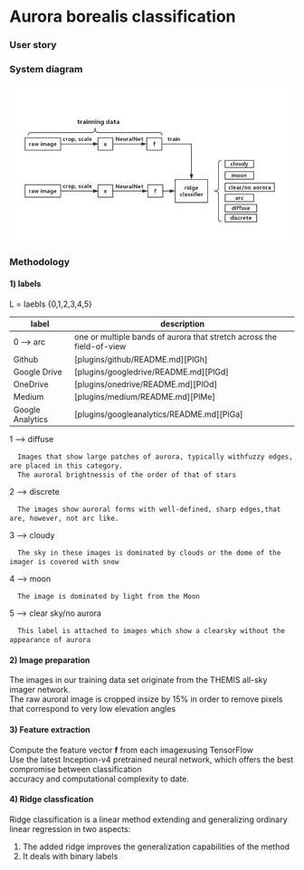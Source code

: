 # Aurora borealis classification
### User story

### System diagram
![Screenshot](dataflow.jpg)
### Methodology
#### 1) labels    
L = laebls {0,1,2,3,4,5}    

| label | description |
| ------ | ------ |
| 0 --> arc  | one or multiple bands of aurora that stretch across the field-of-view |
| Github | [plugins/github/README.md][PlGh] |
| Google Drive | [plugins/googledrive/README.md][PlGd] |
| OneDrive | [plugins/onedrive/README.md][PlOd] |
| Medium | [plugins/medium/README.md][PlMe] |
| Google Analytics | [plugins/googleanalytics/README.md][PlGa] |

 

 

1 --> diffuse     

      Images that show large patches of aurora, typically withfuzzy edges, are placed in this category.           
      The auroral brightnessis of the order of that of stars  

2 --> discrete    

      The images show auroral forms with well-defined, sharp edges,that are, however, not arc like.                    

3 --> cloudy     

      The sky in these images is dominated by clouds or the dome of the imager is covered with snow   

4 --> moon      

      The image is dominated by light from the Moon     
      
5 --> clear sky/no aurora     

      This label is attached to images which show a clearsky without the appearance of aurora               

#### 2) Image preparation                 
The images in our training data set originate from the THEMIS all-sky imager network.               
The raw auroral image is cropped insize by 15% in order to remove pixels that correspond to very low elevation angles               

#### 3) Feature extraction     
Compute the feature vector **f** from each imagexusing TensorFlow       
Use the latest Inception-v4 pretrained neural network, which offers the best compromise between classification                
accuracy and computational complexity to date.            
#### 4) Ridge classfication               
Ridge classification is a linear method extending and generalizing ordinary linear regression in two aspects:      
1. The added ridge improves the generalization capabilities of the method           
2. It deals with binary labels            


